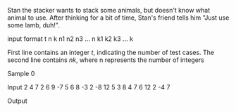 Stan the stacker wants to stack some animals, but doesn't know what animal to use. After thinking for a bit of time, Stan's friend tells him "Just use some lamb, duh!". 

input format
t
n k
n1 n2 n3 ... n
k1 k2 k3 ... k

First line contains an integer $t$, indicating the number of test cases. The second line contains $n k$, where n represents the number of integers 



Sample 0

Input 
2
4 7
2 6 9 -7
5 6 8 -3 2 -8 12
5 3
8 4 7 6 12
2 -4 7

Output
